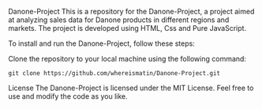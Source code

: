 Danone-Project
This is a repository for the Danone-Project, a project aimed at analyzing sales data for Danone products in different regions and markets. The project is developed using HTML, Css and Pure JavaScript.

To install and run the Danone-Project, follow these steps:

Clone the repository to your local machine using the following command:
```
git clone https://github.com/whereismatin/Danone-Project.git
```

License
The Danone-Project is licensed under the MIT License. Feel free to use and modify the code as you like.
